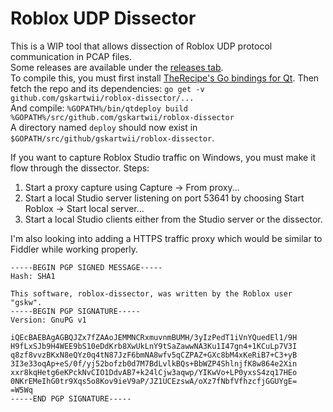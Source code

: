 # Roblox UDP Dissector
This is a WIP tool that allows dissection of Roblox UDP protocol communication in PCAP files.  
Some releases are available under the [releases tab](https://github.com/Gskartwii/roblox-dissector/releases).  
To compile this, you must first install [TheRecipe's Go bindings for Qt](https://github.com/therecipe/qt). 
Then fetch the repo and its dependencies: `go get -v github.com/gskartwii/roblox-dissector/...`  
And compile: `%GOPATH%/bin/qtdeploy build %GOPATH%/src/github.com/gskartwii/roblox-dissector`  
A directory named `deploy` should now exist in `$GOPATH/src/github/gskartwii/roblox-dissector`.

If you want to capture Roblox Studio traffic on Windows, you must make it flow through the dissector. Steps:

1. Start a proxy capture using Capture -> From proxy...
2. Start a local Studio server listening on port 53641 by choosing Start Roblox -> Start local server...
3. Start a local Studio clients either from the Studio server or the dissector.

I'm also looking into adding a HTTPS traffic proxy which would be similar to Fiddler while working properly.

```
-----BEGIN PGP SIGNED MESSAGE-----
Hash: SHA1

This software, roblox-dissector, was written by the Roblox user "gskw".
-----BEGIN PGP SIGNATURE-----
Version: GnuPG v1

iQEcBAEBAgAGBQJZx7fZAAoJEMMNCRxmuvnmBUMH/3yIzPedT1iVnYQuedEl1/9H
H9fLxSJb9H4WEE9bS10eDdKrb8XwUkLnY9tSaZawwNA3Ku1I47gn4+1KCuLp7V3I
q8zf8vvzBKxN8eQYz0q4tN87JzF6bmNA8wfv5qCZPAZ+GXc8bM4xKeRiB7+C3+yB
3I3e33oqAp+eS/0f/yj52bofzb0d7M7BdLvlkBQs+BbWZP4ShlnjfK8w864e2Xin
xxr8kqHetg6eKPckNvCIO1DdvAB7+k24lCjw3aqwp/YIKwVo+LP0yxsS4zq17HEo
0NKrEMeIhG0tr9Xqs5o8Kov9ieV9aP/JZ1UCEzswA/oXz7fNbfVfhzcfjGGUYgE=
=W5Wq
-----END PGP SIGNATURE-----
```
